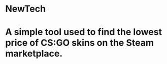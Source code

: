 # NewTech



#  A simple tool used to find the lowest price of CS:GO skins on the Steam marketplace. 
